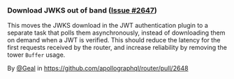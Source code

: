 ### Download JWKS out of band ([Issue #2647](https://github.com/apollographql/router/issues/2647))

This moves the JWKS download in the JWT authentication plugin to a separate task that polls them asynchronously, instead of downloading them on demand when a JWT is verified. This should reduce the latency for the first requests received by the router, and increase reliability by removing the tower `Buffer` usage.

By [@Geal](https://github.com/Geal) in https://github.com/apollographql/router/pull/2648